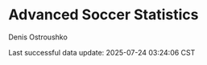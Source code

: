 # Advanced Soccer Statistics
Denis Ostroushko

<!-- gfm -->

Last successful data update: 2025-07-24 03:24:06 CST
